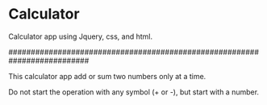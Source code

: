 # Calculator
Calculator app using Jquery, css, and html.

##########################################################################

This calculator app add or sum two numbers only at a time.

Do not start the operation with any symbol (+ or -), but start with a number.
